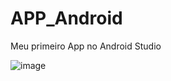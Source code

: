 # APP_Android
Meu primeiro App no Android Studio

![image](https://user-images.githubusercontent.com/99426704/167636486-8f699e3f-1cda-4361-925e-8d2c3fc27d5c.png)
